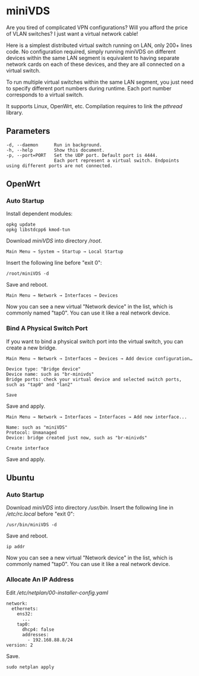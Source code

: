 # miniVDS

Are you tired of complicated VPN configurations? Will you afford the price of VLAN switches? I just want a virtual network cable!

Here is a simplest distributed virtual switch running on LAN, only 200+ lines code. No configuration required, simply running miniVDS on different devices within the same LAN segment is equivalent to having separate network cards on each of these devices, and they are all connected on a virtual switch.

To run multiple virtual switches within the same LAN segment, you just need to specify different port numbers during runtime. Each port number corresponds to a virtual switch.

It supports Linux, OpenWrt, etc. Compilation requires to link the *pthread* library.

## Parameters

	-d, --daemon      Run in background.
	-h, --help        Show this document.
	-p, --port=PORT   Set the UDP port. Default port is 4444.
	                  Each port represent a virtual switch. Endpoints using different ports are not connected.

## OpenWrt

### Auto Startup

Install dependent modules:

	opkg update
	opkg libstdcpp6 kmod-tun

Download *miniVDS* into directory */root*.

	Main Menu → System → Startup → Local Startup

Insert the following line before "exit 0":

	/root/miniVDS -d

Save and reboot.

	Main Menu → Network → Interfaces → Devices

Now you can see a new virtual "Network device" in the list, which is commonly named "tap0". You can use it like a real network device.

### Bind A Physical Switch Port 

If you want to bind a physical switch port into the virtual switch, you can create a new bridge.

	Main Menu → Network → Interfaces → Devices → Add device configuration…

 	Device type: "Bridge device"
  	Device name: such as "br-minivds"
  	Bridge ports: check your virtual device and selected switch ports, such as "tap0" and "lan2"

	Save

Save and apply.

 	Main Menu → Network → Interfaces → Interfaces → Add new interface...

	Name: such as "miniVDS"
	Protocol: Unmanaged
	Device: bridge created just now, such as "br-minivds"

	Create interface

Save and apply.

## Ubuntu

### Auto Startup

Download *miniVDS* into directory */usr/bin*. Insert the following line in */etc/rc.local* before "exit 0":

	/usr/bin/miniVDS -d

Save and reboot.

	ip addr

Now you can see a new virtual "Network device" in the list, which is commonly named "tap0". You can use it like a real network device.

### Allocate An IP Address

Edit */etc/netplan/00-installer-config.yaml*

	network:
	  ethernets:
	    ens32:
	      ...
	    tap0:
	      dhcp4: false
	      addresses:
	        - 192.168.88.8/24
	version: 2

Save.

	sudo netplan apply
